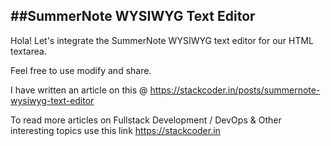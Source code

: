 ##SummerNote WYSIWYG Text Editor
-------------------

Hola! Let's integrate the SummerNote WYSIWYG text editor for our HTML textarea.

Feel free to use modify and share.

I have written an article on this @ https://stackcoder.in/posts/summernote-wysiwyg-text-editor

To read more articles on Fullstack Development / DevOps & Other interesting topics use this link https://stackcoder.in